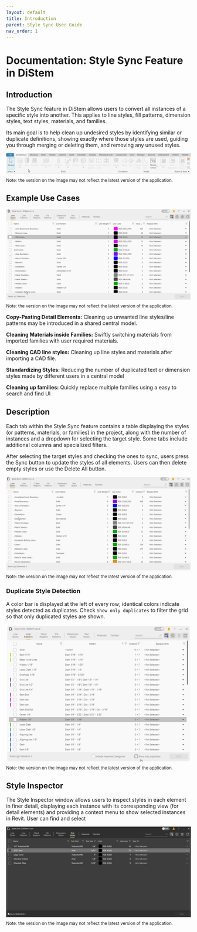 ```yaml
---
layout: default
title: Introduction
parent: Style Sync User Guide
nav_order: 1
---
```



# Documentation: Style Sync Feature in DiStem

## Introduction

The Style Sync feature in DiStem allows users to convert all instances of a specific style into another. This applies to line styles, fill patterns, dimension styles, text styles, materials, and families.

Its main goal is to help clean up undesired styles by identifying similar or duplicate definitions, showing exactly where those styles are used, guiding you through merging or deleting them, and removing any unused styles.


![DiStem Style Sync - General - Style Sync](../../../assets\images\StyleSync\DS_SS_OpeningStyleSync.gif)  
<sub>Note: the version on the image may not reflect the latest version of the application.</sub>



## Example Use Cases


![DiStem Style Sync - General - Cleanup](../../../assets\images\StyleSync\DS_SS_GenCleanup.gif)  
<sub>Note: the version on the image may not reflect the latest version of the application.</sub>

**Copy-Pasting Detail Elements:** Cleaning up unwanted line styles/line patterns may be introduced in a shared central model.

**Cleaning Materials inside Families:** Swiftly switching materials from imported families with user required materials.

**Cleaning CAD line styles:** Cleaning up line styles and materials after importing a CAD file.

**Standardizing Styles:** Reducing the number of duplicated text or dimension styles made by different users in a central model

**Cleaning up families:** Quickly replace multiple families using a easy to search and find UI


## Description

Each tab within the Style Sync feature contains a table displaying the styles (or patterns, materials, or families) in the project, along with the number of instances and a dropdown for selecting the target style. Some tabs include additional columns and specialized filters.

After selecting the target styles and checking the ones to sync, users press the Sync button to update the styles of all elements. Users can then delete empty styles or use the Delete All button.


![DiStem Style Sync - General - Tabs and Sync](../../../assets\images\StyleSync\DS_SS_General_TabsAndSync.gif)  
<sub>Note: the version on the image may not reflect the latest version of the application.</sub>

### Duplicate Style Detection

A color bar is displayed at the left of every row; identical colors indicate styles detected as duplicates. Check `Show only duplicates` to filter the grid so that only duplicated styles are shown.

![DiStem Style Sync - General - Tabs and Sync](../../../assets\images\StyleSync\DS_SS_Duplicates.gif)
<sub>Note: the version on the image may not reflect the latest version of the application.</sub>

## Style Inspector

The Style Inspector window allows users to inspect styles in each element in finer detail, displaying each instance with its corresponding view (for detail elements) and providing a context menu to show selected instances in Revit. User can find and select

![DiStem Style Sync - Inspector](../../../assets\images\StyleSync\DS_SS_General_Inspect.gif)  
<sub>Note: the version on the image may not reflect the latest version of the application.</sub>
